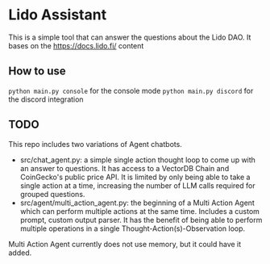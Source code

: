 # Lido Assistant

This is a simple tool that can answer the questions about the Lido DAO.
It bases on the https://docs.lido.fi/ content

## How to use

`python main.py console` for the console mode
`python main.py discord` for the discord integration

## TODO

This repo includes two variations of Agent chatbots.

-   src/chat_agent.py: a simple single action thought loop to come up with an answer to questions. It has access to a VectorDB Chain and CoinGecko's public price API. It is limited by only being able to take a single action at a time, increasing the number of LLM calls required for grouped questions.
-   src/agent/multi_action_agent.py: the beginning of a Multi Action Agent which can perform multiple actions at the same time. Includes a custom prompt, custom output parser. It has the benefit of being able to perform multiple operations in a single Thought-Action(s)-Observation loop.

Multi Action Agent currently does not use memory, but it could have it added.
